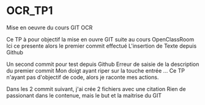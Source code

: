 # OCR_TP1
Mise en oeuvre du cours GIT OCR

Ce TP à pour objectif la mise en ouvre GIT suite au cours OpenClassRoom
Ici ce presente alors le premier commit effectué
L'insertion de Texte depuis Github

Un second commit pour test depuis Github
Erreur de saisie de la description du premier commit
Mon doigt ayant riper sur la touche entrée ...
Ce TP n'ayant pas d'objectif de code, alors je raconte mes actions.

Dans les 2 commit suivant, j'ai crée 2 fichiers avec une citation
Rien de passionant dans le contenue, mais le but et la maitrise du GIT
